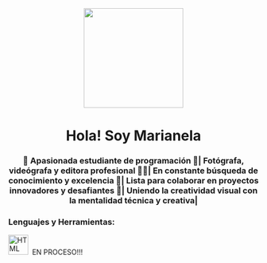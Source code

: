 <div id="header" align= "center">
    <img src="https://media.giphy.com/media/v1.Y2lkPTc5MGI3NjExZWI2dG9qODl0ejF4ZTJxeDV4YjB3Nm0zZG1hZmxhNWxiMnh4ZGE2NSZlcD12MV9pbnRlcm5hbF9naWZfYnlfaWQmY3Q9Zw/CuuSHzuc0O166MRfjt/giphy.gif" width="200" />
    <h1 align="center">Hola! Soy Marianela</h1>
    <h3 align="center">👋 Apasionada estudiante de programación 🚀| Fotógrafa, videógrafa y editora profesional 📸🎥| En constante búsqueda de conocimiento y excelencia 🌟| Lista para colaborar en proyectos innovadores y desafiantes 💼| Uniendo la creatividad visual con la mentalidad técnica y creativa| 
</h3>
</div>
<div aling="left">
    <h3>Lenguajes y Herramientas:</h3>
    </div>
    <img src = "https://media.giphy.com/media/KAq5w47R9rmTuvWOWa/giphy.gif" title"HTMLS" alt="HTML" 
    width="40" height="40"/>&nbsp;
EN PROCESO!!!
